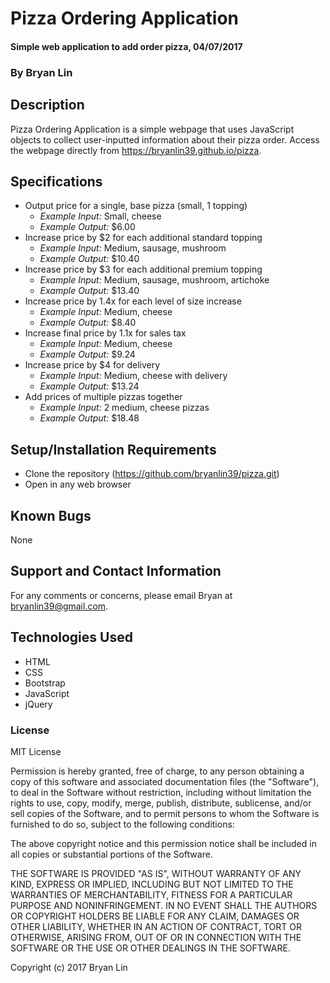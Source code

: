 # Pizza Ordering Application

#### Simple web application to add order pizza, 04/07/2017

### By Bryan Lin

## Description

Pizza Ordering Application is a simple webpage that uses JavaScript objects to collect user-inputted information about their pizza order. Access the webpage directly from https://bryanlin39.github.io/pizza.

## Specifications
* Output price for a single, base pizza (small, 1 topping)
  * _Example Input:_ Small, cheese
  * _Example Output:_ $6.00
* Increase price by $2 for each additional standard topping
  * _Example Input:_ Medium, sausage, mushroom
  * _Example Output:_ $10.40
* Increase price by $3 for each additional premium topping
  * _Example Input:_ Medium, sausage, mushroom, artichoke
  * _Example Output:_ $13.40
* Increase price by 1.4x for each level of size increase
  * _Example Input:_ Medium, cheese
  * _Example Output:_ $8.40
* Increase final price by 1.1x for sales tax
  * _Example Input:_ Medium, cheese
  * _Example Output:_ $9.24
* Increase price by $4 for delivery
  * _Example Input:_ Medium, cheese with delivery
  * _Example Output:_ $13.24
* Add prices of multiple pizzas together
  * _Example Input:_ 2 medium, cheese pizzas
  * _Example Output:_ $18.48

## Setup/Installation Requirements

* Clone the repository (https://github.com/bryanlin39/pizza.git)
* Open in any web browser

## Known Bugs

None

## Support and Contact Information

For any comments or concerns, please email Bryan at bryanlin39@gmail.com.

## Technologies Used

* HTML
* CSS
* Bootstrap
* JavaScript
* jQuery

### License

MIT License

Permission is hereby granted, free of charge, to any person obtaining a copy of this software and associated documentation files (the "Software"), to deal in the Software without restriction, including without limitation the rights to use, copy, modify, merge, publish, distribute, sublicense, and/or sell copies of the Software, and to permit persons to whom the Software is furnished to do so, subject to the following conditions:

The above copyright notice and this permission notice shall be included in all copies or substantial portions of the Software.

THE SOFTWARE IS PROVIDED "AS IS", WITHOUT WARRANTY OF ANY KIND, EXPRESS OR IMPLIED, INCLUDING BUT NOT LIMITED TO THE WARRANTIES OF MERCHANTABILITY, FITNESS FOR A PARTICULAR PURPOSE AND NONINFRINGEMENT. IN NO EVENT SHALL THE AUTHORS OR COPYRIGHT HOLDERS BE LIABLE FOR ANY CLAIM, DAMAGES OR OTHER LIABILITY, WHETHER IN AN ACTION OF CONTRACT, TORT OR OTHERWISE, ARISING FROM, OUT OF OR IN CONNECTION WITH THE SOFTWARE OR THE USE OR OTHER DEALINGS IN THE SOFTWARE.

Copyright (c) 2017 Bryan Lin
